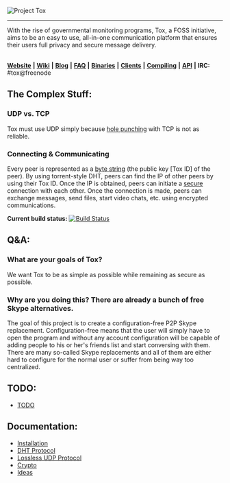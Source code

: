 ![Project Tox](https://raw.github.com/irungentoo/ProjectTox-Core/master/other/tox.png "Project Tox")
***

With the rise of governmental monitoring programs, Tox, a FOSS initiative, aims to be an easy to use, all-in-one communication platform that ensures their users full privacy and secure message delivery.<br /> <br />

[**Website**](https://tox.im) **|** [**Wiki**](http://wiki.tox.im/) **|** [**Blog**](https://blog.libtoxcore.so/) **|** [**FAQ**](http://wiki.tox.im/FAQ) **|** [**Binaries**](http://download.tox.im/) **|** [**Clients**](http://wiki.tox.im/Client) **|** [**Compiling**](http://wiki.tox.im/Installing) **|** [**API**](http://api.libtoxcore.so/) **|** **IRC:** #tox@freenode


## The Complex Stuff:
### UDP vs. TCP
Tox must use UDP simply because [hole punching](http://en.wikipedia.org/wiki/UDP_hole_punching) with TCP is not as reliable.

### Connecting & Communicating
Every peer is represented as a [byte string][String] (the public key [Tox ID] of the peer). By using torrent-style DHT, peers can find the IP of other peers by using their Tox ID. Once the IP is obtained, peers can initiate a [secure](https://github.com/irungentoo/ProjectTox-Core/wiki/Crypto) connection with each other. Once the connection is made, peers can exchange messages, send files, start video chats, etc. using encrypted communications.


**Current build status:** [![Build Status](https://travis-ci.org/irungentoo/ProjectTox-Core.png?branch=master)](https://travis-ci.org/irungentoo/ProjectTox-Core)


## Q&A:

### What are your goals of Tox?

We want Tox to be as simple as possible while remaining as secure as possible.

### Why are you doing this? There are already a bunch of free Skype alternatives.
The goal of this project is to create a configuration-free P2P Skype replacement. Configuration-free means that the user will simply have to open the program and without any account configuration will be capable of adding people to his or her's friends list and start conversing with them. There are many so-called Skype replacements and all of them are either hard to configure for the normal user or suffer from being way too centralized.

## TODO:
- [TODO](/docs/TODO)


## Documentation:

- [Installation](/INSTALL.md)
- [DHT Protocol](http://wiki.tox.im/index.php/DHT)<br />
- [Lossless UDP Protocol](http://wiki.tox.im/index.php/Lossless_UDP)<br />
- [Crypto](http://wiki.tox.im/index.php/Crypto)<br />
- [Ideas](http://wiki.tox.im/index.php/Ideas)

[String]: https://en.wikipedia.org/wiki/String_(computer_science)
